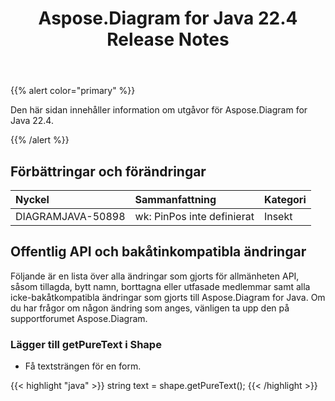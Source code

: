 ﻿---
title: Aspose.Diagram for Java 22.4 Release Notes
type: docs
weight: 24
url: /sv/java/aspose-diagram-for-java-22-4-release-notes/
---
{{% alert color="primary" %}}

Den här sidan innehåller information om utgåvor för Aspose.Diagram for Java 22.4.

{{% /alert %}}
## **Förbättringar och förändringar**  ##

|**Nyckel**|**Sammanfattning**|**Kategori**|
|:- |:- |:- |
|DIAGRAMJAVA-50898|wk: PinPos inte definierat|Insekt|

## **Offentlig API och bakåtinkompatibla ändringar**
Följande är en lista över alla ändringar som gjorts för allmänheten API, såsom tillagda, bytt namn, borttagna eller utfasade medlemmar samt alla icke-bakåtkompatibla ändringar som gjorts till Aspose.Diagram for Java. Om du har frågor om någon ändring som anges, vänligen ta upp den på supportforumet Aspose.Diagram.

### **Lägger till getPureText i Shape**
- Få textsträngen för en form.

{{< highlight "java" >}}
string text = shape.getPureText();
{{< /highlight >}}
